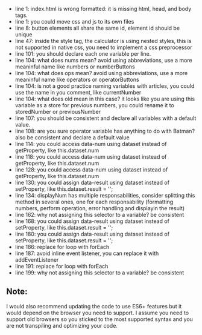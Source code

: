 - line 1: index.html is wrong formatted: it is missing html, head, and body tags.
- line 1: you could move css and js to its own files
- line 8: button elements all share the same id, element id should be unique
- line 47: inside the style tag, the calculator is using nested styles, this is not supported in native css, you need to implement a css preprocessor
- line 101: you should declare each one variable per line. 
- line 104: what does nums mean? avoid using abbreviations, use a more meaninful name like numbers or numberButtons
- line 104: what does ops mean? avoid using abbreviations, use a more meaninful name like operators or operatorButtons
- line 104: is not a good practice naming variables with articles, you could use the name in you comment, like currentNumber
- line 104: what does old mean in this case? it looks like you are using this variable as a store for previous numbers, you could rename it to storedNumber or previousNumber
- line 107: you should be consistent and declare all variables with a default value.
- line 108: are you sure operator variable has anything to do with Batman? also be consistent and declare a default value
- line 114: you could access data-num using dataset instead of getProperty, like this.dataset.num
- line 118: you could access data-num using dataset instead of getProperty, like this.dataset.num
- line 128: you could access data-num using dataset instead of getProperty, like this.dataset.num
- line 130: you could assign data-result using dataset instead of setProperty, like this.dataset.result = '';
- line 134: displayNum has multiple responsabilities, consider splitting this method in several ones, one for each responsability (formatting numbers, perform operation, error handling and displayin the result)
- line 162: why not assigning this selector to a variable? be consistent
- line 168: you could assign data-result using dataset instead of setProperty, like this.dataset.result = '';
- line 180: you could assign data-result using dataset instead of setProperty, like this.dataset.result = '';
- line 186: replace for loop with forEach
- line 187: avoid inline event listener, you can replace it with addEventListener
- line 191: replace for loop with forEach
- line 199: why not assigning this selector to a variable? be consistent


## Note:

I would also recommend updating the code to use ES6+ features but it would depend on the browser you need to support. I assume you need to support old browsers so you sticked to the most supported syntax and you are not transpiling and optimizing your code.